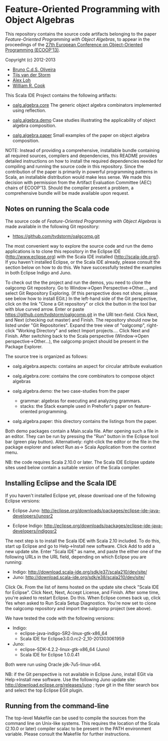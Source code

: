 
Feature-Oriented Programming with Object Algebras
=================================================

This repository contains the source code artifacts belonging to the
paper _Feature-Oriented Programming with Object Algebras_, to appear
in the proceedings of the
[27th European Conference on Object-Oriented Programming (ECOOP'13)](http://www.lirmm.fr/ecoop13/).

Copyright (c) 2012-2013
 
- [Bruno C.d.S. Oliveira](mailto:oliveira@comp.nus.edu.sg)   
- [Tijs van der Storm](mailto:storm@cwi.nl)
- [Alex Loh](mailto:alexloh@cs.utexas.edu)
- [William R. Cook](mailto:wcook@cs.utexas.edu)

This Scala IDE Project contains the following artifacts:
	
- [oalg.algebra.core](https://github.com/tvdstorm/oalgcomp/tree/master/src/oalg/algebra/core)
  The generic object algebra combinators implemented using reflection.
	   
- [oalg.algebra.demo](https://github.com/tvdstorm/oalgcomp/tree/master/src/oalg/algebra)
  Case studies illustrating the applicability of object algebra
  composition.

- [oalg.algebra.paper](https://github.com/tvdstorm/oalgcomp/tree/master/src/oalg/algebra)
  Small examples of the paper on object algebra composition.
		 
NOTE: Instead of providing a comprehensive, installable bundle
containing all required sources, compilers and dependencies, this
README provides detailed instructions on how to install the required
dependencies needed for compiling and running the source code in this
repository. Since the contribution of the paper is primarily in
powerful programming patterns in Scala, an installable distribution
would make less sense. We made this decision with permission from the
Artifact Evaluation Committee (AEC) chairs of ECOOP'13. Should the
compiler present a problem, a comprehensive bundle will be made
available upon request.


## Notes on running the Scala code

The source code of _Feature-Oriented Programming with Object Algebras_
is made available in the following Git repository:

- https://github.com/tvdstorm/oalgcomp.git

The most convenient way to explore the source code and run the demo
applications is to clone this repository in the Eclipse IDE
(http://www.eclipse.org) with the Scala IDE installed
(http://scala-ide.org/). If you haven't installed Eclipse, or the
Scala IDE already, please consult the section below on how to do
this. We have successfully tested the examples in both Eclipse Indigo
and Juno.

To check out the the project and run the demos, you need to clone the
oalgcomp Git repository. Go to Window->Open Perspective->Other..., and
select Git Repository Exploring. (If this perspective does not show,
please see below how to install EGit.) In the left-hand side of the
Git perspective, click on the link "Clone a Git repository" or click
the button in the tool bar with blue curved arrow. Enter or paste
https://github.com/tvdstorm/oalgcomp.git in the URI text-field. Click
Next, and Next (checking out master) and Finish. The repository should
now be listed under "Git Repositories". Expand the tree view of
"oalgcomp", right-click "Working Directory" and select Import
projects.... Click Next and Finish. After switching back to the Scala
perspective (Window->Open perspective->Other...), the oalgcomp project
should be present in the Package Explorer.

The source tree is organized as follows:

- oalg.algebra.aspects: contains an aspect for circular attribute evaluation
- oalg.algebra.core: contains the core combinators to compose object algebras
- oalg.algebra.demo: the two case-studies from the paper
   * grammar: algebras for executing and analyzing grammars.
   * stacks: the Stack example used in Prehofer's paper on feature-oriented programming.
   
- oalg.algebra.paper: this directory contains the listings from the paper. 

Both demo packages contain a Main.scala file. After opening such a
file in an editor. They can be run by pressing the "Run" button in the
Eclipse tool bar (green play button). Alternatively: right-click the
editor or the file in the package explorer and select Run as-> Scala
Application from the context menu.

NB: the code requires Scala 2.10.0 or later. The Scala IDE Eclipse
update sites used below contain a suitable version of the Scala
compiler.

## Installing Eclipse and the Scala IDE

If you haven't installed Eclipse yet, please download one of the
following Eclipse versions:

- Eclipse Juno:
  http://eclipse.org/downloads/packages/eclipse-ide-java-developers/junosr2
  
- Eclipse Indigo: http://eclipse.org/downloads/packages/eclipse-ide-java-developers/indigosr2

The next step is to install the Scala IDE with Scala 2.10 included. To
do this, start up Eclipse and go to Help->Install new software. Click
Add to add a new update site. Enter "Scala IDE" as name, and paste the
either one of the following URLs in the URL field, depending on which
Eclipse you are running:

- Indigo: http://download.scala-ide.org/sdk/e37/scala210/dev/site/
- Juno: http://download.scala-ide.org/sdk/e38/scala210/dev/site/

Click Ok. From the list of items hosted on the update site check
"Scala IDE for Eclipse". Click Next, Next, Accept License, and
Finish. After some time, you're asked to restart Eclipse. Do
this. When Eclipse comes back up, click Yes when asked to Run Scala
Setup Diagnostics. You're now set to clone the oalgcomp repository and
import the oalgcomp project (see above).

We have tested the code with the following versions:

- Indigo:
   - eclipse-java-indigo-SR2-linux-gtk-x86_64 
   - Scala IDE for Eclipse3.0.0.rc2-2_10-201303061959
- Juno:
   - eclipse-SDK-4.2.2-linux-gtk-x86_64 (Juno)
   - Scala IDE for Eclipse 1.0.0.41

Both were run using Oracle jdk-7u5-linux-x64.

NB: if the Git perspective is not available in Eclipse Juno, install
EGit via Help->Install new software. Use the following Juno update
site: http://download.eclipse.org/releases/juno ; type git in the
filter search box and select the top Eclipse EGit plugin. 


## Running from the command-line

The top-level Makefile can be used to compile the sources from the
command line on Unix-like systems. This requires the location of the
Scala (2.10.0 or later) compiler scalac to be present in the
PATH environment variable. Please consult the Makefile for further
instructions. 





